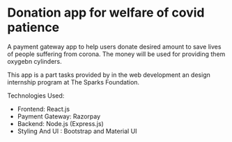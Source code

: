# Donation app for welfare of covid patience
A payment gateway app to help users donate desired amount to save lives of people suffering from corona. The money will be used for providing them oxygebn cylinders.

This app is a part tasks provided by in the web development an design internship program at The Sparks Foundation.

Technologies Used:
* Frontend: React.js
* Payment Gateway: Razorpay
* Backend: Node.js (Express.js)
* Styling And UI : Bootstrap and Material UI
